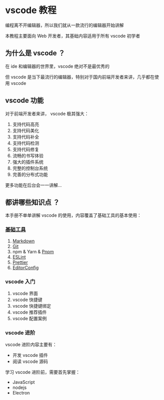 # vscode 教程

编程离不开编辑器，所以我们就从一款流行的编辑器开始讲解

本教程主要面向 Web 开发者，其基础内容适用于所有 vscode 初学者

## 为什么是 vscode ？

在 ide 和编辑器的世界里，vscode 绝对不是最优秀的

但 vscode 是当下最流行的编辑器，特别对于国内前端开发者来讲，几乎都在使用 vscode

## vscode 功能

对于前端开发者来讲， vscode 极其强大：

1. 支持代码高亮
2. 支持代码美化
3. 支持代码补全
4. 支持代码检测
5. 支持代码修复
6. 流畅的书写体验
7. 强大的插件系统
8. 完整的控制台系统
9. 完善的分布式功能

更多功能在后台会一一讲解...

## 都讲哪些知识点 ？

本手册不单单讲解 vscode 的使用，内容覆盖了基础工具的基本使用：

### [基础工具](./basicTools/index)

1. [Markdown](./basicTools/markdown)
2. [Git](./basicTools/git)
3. npm & Yarn & [Pnpm](./basicTools/pnpm)
4. [ESLint](./basicTools/eslint)
5. [Prettier](./basicTools/prettier)
6. [EditorConfig](./basicTools/editorconfig)

### vscode 入门

1. vscode 界面
2. vscode 快捷键
3. vscode 快捷键绑定
4. vscode 推荐插件
5. vscode 配置案例

### vscode 进阶

vscode 进阶内容主要有：

-   开发 vscode 插件
-   阅读 vscode 源码

学习 vscode 进阶前，需要首先掌握：

-   JavaScript
-   nodejs
-   Electron
